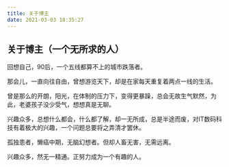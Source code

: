 ```yaml
---
title: 关于博主
date: 2021-03-03 18:35:27
---
```


## 关于博主（一个无所求的人）


回想自己，90后，一个五线都算不上的城市跌落者。

那会儿，一直向往自由，曾想游览天下，却是在家每天重复着两点一线的生活。

曾是那么的开朗，阳光，在体制的压力下，变得更暴躁，总会无故生气默然，为此，老婆孩子没少受气，想想真是无聊。

兴趣众多，总想什么都会，什么都了解，却一无所成，总是半途而废，对IT数码科技有着极大的兴趣，一个问题总要将之弄清才罢休。

孤独患者，懒癌中期，无脑幻想者。但却人畜无害，无需远离。

兴趣众多，然无一精通。正努力成为一个有趣的人。

